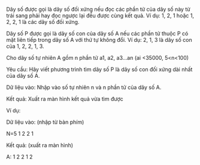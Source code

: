 Dãy số được gọi là dãy số đối xứng nếu đọc các phần tử của dãy số này từ trái sang phải hay đọc ngược lại đều được cùng kết quả. Ví dụ: 1, 2, 1 hoặc 1, 2, 2, 1 là các dãy số đối xứng.

Dãy số P được gọi là dãy số con của dãy số A nếu các phần tử thuộc P có mặt liên tiếp trong dãy số A với thứ tự không đổi. Ví dụ: 2, 1, 3 là dãy số con của 1, 2, 2, 1, 3.

Cho dãy số tự nhiên A gồm n phần tử a1, a2, a3…an (ai <35000, 5<n<100)

Yêu cầu: Hãy viết phương trình tìm dãy số P là dãy số con đối xứng dài nhất của dãy số A.

Dữ liệu vào: Nhập vào số tự nhiên n và n phần tử của dãy số A.

Kết quả: Xuất ra màn hình kết quả vừa tìm được

Ví dụ:

Dữ liệu vào: (nhập từ bàn phím)

N=5   1 2 2 1

Kết quả: (xuất ra màn hình)

A: 1 2 2 1 2
